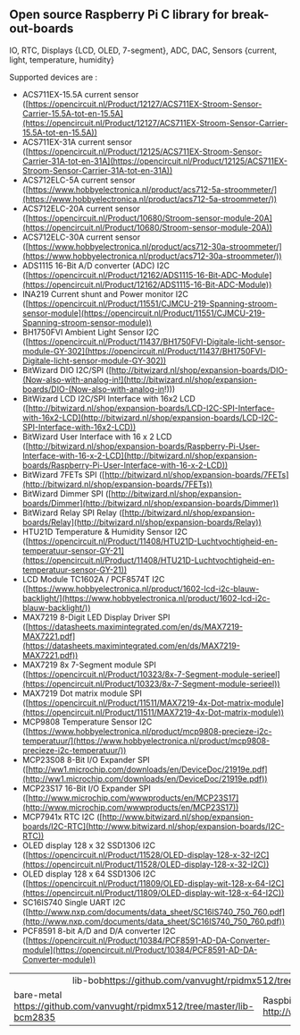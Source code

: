 ## Open source Raspberry Pi C library for break-out-boards ##
IO, RTC, Displays {LCD, OLED, 7-segment}, ADC, DAC, Sensors {current, light, temperature, humidity}

Supported devices are :

- ACS711EX-15.5A current sensor ([https://opencircuit.nl/Product/12127/ACS711EX-Stroom-Sensor-Carrier-15.5A-tot-en-15.5A](https://opencircuit.nl/Product/12127/ACS711EX-Stroom-Sensor-Carrier-15.5A-tot-en-15.5A))
- ACS711EX-31A current sensor ([https://opencircuit.nl/Product/12125/ACS711EX-Stroom-Sensor-Carrier-31A-tot-en-31A](https://opencircuit.nl/Product/12125/ACS711EX-Stroom-Sensor-Carrier-31A-tot-en-31A))
- ACS712ELC-5A current sensor ([https://www.hobbyelectronica.nl/product/acs712-5a-stroommeter/](https://www.hobbyelectronica.nl/product/acs712-5a-stroommeter/))
- ACS712ELC-20A current sensor ([https://opencircuit.nl/Product/10680/Stroom-sensor-module-20A](https://opencircuit.nl/Product/10680/Stroom-sensor-module-20A))
- ACS712ELC-30A current sensor ([https://www.hobbyelectronica.nl/product/acs712-30a-stroommeter/](https://www.hobbyelectronica.nl/product/acs712-30a-stroommeter/))
- ADS1115 16-Bit A/D converter (ADC) I2C ([https://opencircuit.nl/Product/12162/ADS1115-16-Bit-ADC-Module](https://opencircuit.nl/Product/12162/ADS1115-16-Bit-ADC-Module))
- INA219 Current shunt and Power monitor I2C ([https://opencircuit.nl/Product/11551/CJMCU-219-Spanning-stroom-sensor-module](https://opencircuit.nl/Product/11551/CJMCU-219-Spanning-stroom-sensor-module))
- BH1750FVI Ambient Light Sensor I2C ([https://opencircuit.nl/Product/11437/BH1750FVI-Digitale-licht-sensor-module-GY-302](https://opencircuit.nl/Product/11437/BH1750FVI-Digitale-licht-sensor-module-GY-302))
- BitWizard DIO I2C/SPI ([http://bitwizard.nl/shop/expansion-boards/DIO-(Now-also-with-analog-in!](http://bitwizard.nl/shop/expansion-boards/DIO-(Now-also-with-analog-in!)))
- BitWizard LCD I2C/SPI Interface with 16x2 LCD ([http://bitwizard.nl/shop/expansion-boards/LCD-I2C-SPI-Interface-with-16x2-LCD](http://bitwizard.nl/shop/expansion-boards/LCD-I2C-SPI-Interface-with-16x2-LCD))
- BitWizard User Interface with 16 x 2 LCD ([http://bitwizard.nl/shop/expansion-boards/Raspberry-Pi-User-Interface-with-16-x-2-LCD](http://bitwizard.nl/shop/expansion-boards/Raspberry-Pi-User-Interface-with-16-x-2-LCD))
- BitWizard 7FETs SPI ([http://bitwizard.nl/shop/expansion-boards/7FETs](http://bitwizard.nl/shop/expansion-boards/7FETs))
- BitWizard Dimmer SPI ([http://bitwizard.nl/shop/expansion-boards/Dimmer](http://bitwizard.nl/shop/expansion-boards/Dimmer))
- BitWizard Relay SPI Relay ([http://bitwizard.nl/shop/expansion-boards/Relay](http://bitwizard.nl/shop/expansion-boards/Relay))
- HTU21D Temperature & Humidity Sensor I2C ([https://opencircuit.nl/Product/11408/HTU21D-Luchtvochtigheid-en-temperatuur-sensor-GY-21](https://opencircuit.nl/Product/11408/HTU21D-Luchtvochtigheid-en-temperatuur-sensor-GY-21))
- LCD Module TC1602A  / PCF8574T I2C ([https://www.hobbyelectronica.nl/product/1602-lcd-i2c-blauw-backlight/](https://www.hobbyelectronica.nl/product/1602-lcd-i2c-blauw-backlight/))
- MAX7219 8-Digit LED Display Driver SPI ([https://datasheets.maximintegrated.com/en/ds/MAX7219-MAX7221.pdf](https://datasheets.maximintegrated.com/en/ds/MAX7219-MAX7221.pdf))
- MAX7219 8x 7-Segment module SPI ([https://opencircuit.nl/Product/10323/8x-7-Segment-module-serieel](https://opencircuit.nl/Product/10323/8x-7-Segment-module-serieel))
- MAX7219 Dot matrix module SPI ([https://opencircuit.nl/Product/11511/MAX7219-4x-Dot-matrix-module](https://opencircuit.nl/Product/11511/MAX7219-4x-Dot-matrix-module))
- MCP9808 Temperature Sensor I2C ([https://www.hobbyelectronica.nl/product/mcp9808-precieze-i2c-temperatuur/](https://www.hobbyelectronica.nl/product/mcp9808-precieze-i2c-temperatuur/))
- MCP23S08 8-Bit I/O Expander SPI ([http://ww1.microchip.com/downloads/en/DeviceDoc/21919e.pdf](http://ww1.microchip.com/downloads/en/DeviceDoc/21919e.pdf)) 
- MCP23S17 16-Bit I/O Expander SPI ([http://www.microchip.com/wwwproducts/en/MCP23S17](http://www.microchip.com/wwwproducts/en/MCP23S17))
- MCP7941x RTC I2C ([http://www.bitwizard.nl/shop/expansion-boards/I2C-RTC](http://www.bitwizard.nl/shop/expansion-boards/I2C-RTC))
- OLED display 128 x 32 SSD1306 I2C ([https://opencircuit.nl/Product/11528/OLED-display-128-x-32-I2C](https://opencircuit.nl/Product/11528/OLED-display-128-x-32-I2C))
- OLED display 128 x 64 SSD1306 I2C ([https://opencircuit.nl/Product/11809/OLED-display-wit-128-x-64-I2C](https://opencircuit.nl/Product/11809/OLED-display-wit-128-x-64-I2C))
- SC16IS740 Single UART I2C ([http://www.nxp.com/documents/data_sheet/SC16IS740_750_760.pdf](http://www.nxp.com/documents/data_sheet/SC16IS740_750_760.pdf))
- PCF8591 8-bit A/D and D/A converter I2C ([https://opencircuit.nl/Product/10384/PCF8591-AD-DA-Converter-module](https://opencircuit.nl/Product/10384/PCF8591-AD-DA-Converter-module))

<table>
<tr>
<td colspan="2" style="text-align:center;">lib-bob<a href="https://github.com/vanvught/rpidmx512/tree/master/lib-i2c">https://github.com/vanvught/rpidmx512/tree/master/lib-bob</a> (-lbob)</td>
</tr>
<tr>
<td>bare-metal<br><a href="https://github.com/vanvught/rpidmx512/tree/master/lib-bcm2835">https://github.com/vanvught/rpidmx512/tree/master/lib-bcm2835</a></br></td>
<td>Raspbian Linux<br><a href="http://www.airspayce.com/mikem/bcm2835/">http://www.airspayce.com/mikem/bcm2835/</a></br></td>
</tr>
</table>